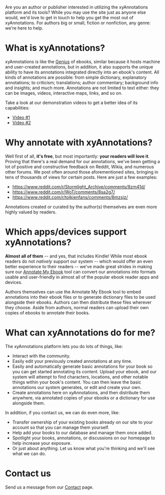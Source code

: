 Are you an author or publisher interested in utilizing the xyAnnotations platform and its tools? While you may use the site just as anyone else would, we'd love to get in touch to help you get the most out of xyAnnotations. For authors big or small, fiction or nonfiction, any genre: we're here to help.

# What is xyAnnotations?

xyAnnotations is like the [Genius](https://genius.com) of ebooks, similar because it hosts machine and user-created annotations, but in addition, it also supports the unique ability to have its annotations integrated directly into an ebook's content. All kinds of annotations are possible: from simple dictionary, explanatory annotations; to criticism; translations; author commentary; background info and insights; and much more. Annotations are not limited to text either: they can be images, videos, interactive maps, links, and so on.

Take a look at our demonstration videos to get a better idea of its capabilities:

- [Video #1](https://www.youtube.com/watch?v=0xbucbG6R1U)
- [Video #2](https://www.youtube.com/watch?v=5bjqJL1qDiw)

# Why annotate with xyAnnotations?

Well first of all, **it's free**, but most importantly: **your readers will love it**. Proving that there's a real demand for our annotations, we've been getting a lot of positive and constructive feedback on Reddit, Wikia, and numerous other forums. We post often around those aforementioned sites, bringing in tens of thousands of views for certain posts. Here are just a few examples:

- https://www.reddit.com/r/Stormlight_Archive/comments/8zm41d/
- https://www.reddit.com/r/WoT/comments/8sa2g7/
- https://www.reddit.com/r/tolkienfans/comments/8mzsjz/

Annotations created or curated by the author(s) themselves are even more highly valued by readers.

# Which apps/devices support xyAnnotations?

**Almost all of them** -- and yes, that includes Kindle! While most ebook readers do not _natively_ support our system -- which would offer an even better experience to their readers -- we've made great strides in making sure our [Annotate My Ebook](https://annotations.xyfir.com/annotate-my-ebook) tool can convert our annotations into formats usable and user-friendly in almost all of the popular ebook reader apps and devices.

Authors themselves can use the Annotate My Ebook tool to embed annotations into their ebook files or to generate dictionary files to be used alongside their ebooks. Authors can then distribute these files wherever they choose. Aside from authors, normal readers can upload their own copies of ebooks to annotate their books.

# What can xyAnnotations do for me?

The xyAnnotations platform lets you do lots of things, like:

- Interact with the community.
- Easily edit your previously created annotations at any time.
- Easily and automatically generate basic annotations for your book so you can get started annotating its content. Upload your ebook, and our system will attempt to find characters, locations, and other notable things within your book's content. You can then leave the basic annotations our system generates, or edit and create your own.
- Create annotations here on xyAnnotations, and then distribute them anywhere, via annotated copies of your ebooks or a dictionary for use alongside them.

In addition, if you contact us, we can do even more, like:

- Transfer ownership of your existing books already on our site to your account so that you can manage them yourself.
- Help add your books to our database and manage them once added.
- Spotlight your books, annotations, or discussions on our homepage to help increase your exposure.
- Or just about anything. Let us know what you're thinking and we'll see what we can do.

# Contact us

Send us a message from our [Contact](https://www.xyfir.com/contact) page.
